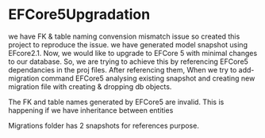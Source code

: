 # EFCore5Upgradation
we have FK & table naming convension mismatch issue so created this project to reproduce the issue. we have generated model snapshot using EFcore2.1. 
Now, we would like to upgrade to EFCore 5 with minimal changes to our database. So, we are trying to achieve this by referencing EFCore5 dependancies in the proj files. 
After referencing them, When we try to add-migration command EFCore5 analysing existing snapshot and creating new migration file with creating & dropping db objects. 

The FK and table names generated by EFCore5 are invalid. This is happening if we have inheritance between entities

Migrations folder has 2 snapshots for references purpose.
